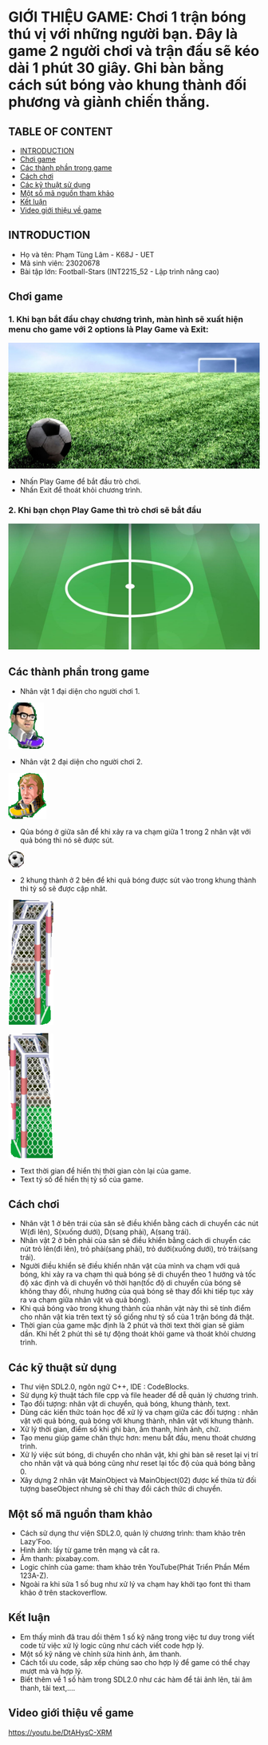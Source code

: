 # GIỚI THIỆU GAME: Chơi 1 trận bóng thú vị với những người bạn. Đây là game 2 người chơi và trận đấu sẽ kéo dài 1 phút 30 giây. Ghi bàn bằng cách sút bóng vào khung thành đối phương và giành chiến thắng.
## TABLE OF CONTENT
* [INTRODUCTION](#introduction)
* [Chơi game](#chơi-game)
* [Các thành phần trong game](#các-thành-phần-trong-game)
* [Cách chơi](#cách-chơi)
* [Các kỹ thuật sử dụng](#các-kỹ-thuật-sử-dụng)
* [Một số mã nguồn tham khảo](#một-số-mã-nguồn-tham-khảo)
* [Kết luận](#kết-luận)
* [Video giới thiệu về game](#video-giới-thiệu-về-game)
## INTRODUCTION
- Họ và tên: Phạm Tùng Lâm - K68J - UET
- Mã sinh viên: 23020678
- Bài tập lớn: Football-Stars (INT2215_52 - Lập trình nâng cao)
## Chơi game 
### 1. Khi bạn bắt đầu chạy chương trình, màn hình sẽ xuất hiện menu cho game với 2 options là Play Game và Exit:
![im](start_menu_game.png)
- Nhấn Play Game để bắt đầu trò chơi.
- Nhấn Exit để thoát khỏi chương trình.
### 2.  Khi bạn chọn Play Game thì trò chơi sẽ bắt đầu
![im](field02.png)

## Các thành phần trong game
- Nhân vật 1 đại diện cho người chơi 1.
 
![im](nv1.png)
- Nhân vật 2 đại diện cho người chơi 2.
  
![im](nv2.png)
- Qủa bóng ở giữa sân để khi xảy ra va chạm giữa 1 trong 2 nhân vật với quả bóng thì nó sẽ được sút.
  
![im](ball.png)  
- 2 khung thành ở 2 bên để khi quả bóng được sút vào trong khung thành thì tỷ số sẽ được cập nhât.

![im](khungthanh.png)

![im](khungthanh(02).png)
- Text thời gian để hiển thị thời gian còn lại của game.
- Text tỷ số để hiển thị tỷ số của game.
## Cách chơi
- Nhân vật 1 ở bên trái của sân sẽ điều khiển bằng cách di chuyển các nút W(đi lên), S(xuống dưới), D(sang phải), A(sang trái).
- Nhân vật 2 ở bên phải của sân sẽ điều khiển bằng cách di chuyển các nút trỏ lên(đi lên), trỏ phải(sang phải), trỏ dưới(xuống dưới), trỏ trái(sang trái).
- Người điều khiển sẽ điều khiển nhân vật của mình va chạm với quả bóng, khi xảy ra va chạm thì quả bóng sẽ di chuyển theo 1 hướng và tốc độ xác định và di chuyển vô thời hạn(tốc độ di chuyển của bóng sẽ không thay đổi, nhưng hướng của quả bóng sẽ thay đổi khi tiếp tục xảy ra va chạm giữa nhân vật và quả bóng).
- Khi quả bóng vào trong khung thành của nhân vật này thì sẽ tính điểm cho nhân vật kia trên text tỷ số giống như tỷ số của 1 trận bóng đá thật.
- Thời gian của game mặc định là 2 phút và thời text thời gian sẽ giảm dần. Khi hết 2 phút thì sẽ tự động thoát khỏi game và thoát khỏi chương trình.
## Các kỹ thuật sử dụng
- Thư viện SDL2.0, ngôn ngữ C++, IDE : CodeBlocks.
- Sử dụng kỹ thuật tách file cpp và file header để dễ quản lý chương trình.
- Tạo đối tượng: nhân vật di chuyển, quả bóng, khung thành, text.
- Dùng các kiến thức toán học để xử lý va chạm giữa các đối tượng : nhân vật với quả bóng, quả bóng với khung thành, nhân vật với khung thành.
- Xử lý thời gian, điểm số khi ghi bàn, âm thanh, hình ảnh, chữ.
- Tạo menu giúp game chân thực hơn: menu bắt đầu, menu thoát chương trình.
- Xử lý việc sút bóng, di chuyển cho nhân vật, khi ghi bàn sẽ reset lại vị trí cho nhân vật và quả bóng cũng như reset lại tốc độ của quả bóng bằng 0.
- Xây dựng 2 nhân vật MainObject và MainObject(02) được kế thừa từ đối tượng baseObject nhưng sẽ chỉ thay đổi cách thức di chuyển.

## Một số mã nguồn tham khảo
- Cách sử dụng thư viện SDL2.0, quản lý chương trình: tham khảo trên Lazy'Foo.
- Hình ảnh: lấy từ game trên mạng và cắt ra.
- Âm thanh: pixabay.com.
- Logic chính của game: tham khảo trên YouTube(Phát Triển Phần Mềm 123A-Z).
- Ngoài ra khi sửa 1 số bug như xử lý va chạm hay khởi tạo font thì tham khảo ở trên stackoverflow.
## Kết luận
- Em thấy mình đã trau dồi thêm 1 số kỹ năng trong việc tư duy trong viết code từ việc xử lý logic cũng như cách viết code hợp lý.
- Một số kỹ năng vè chỉnh sửa hình ảnh, âm thanh.
- Cách tối ưu code, sắp xếp chúng sao cho hợp lý để game có thể chạy mượt mà và hợp lý.
- Biết thêm về 1 số hàm trong SDL2.0 như các hàm để tải ảnh lên, tải âm thanh, tải text,....
## Video giới thiệu về game
https://youtu.be/DtAHysC-XRM
